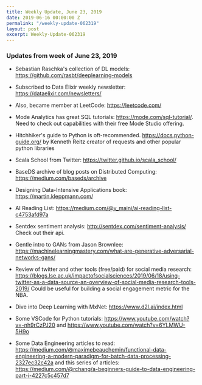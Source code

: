 ```yaml
---
title: Weekly Update, June 23, 2019
date: 2019-06-16 00:00:00 Z
permalink: "/weekly-update-062319"
layout: post
excerpt: Weekly-Update-062319
---
```

### Updates from week of June 23, 2019

* Sebastian Raschka's collection of DL models: <https://github.com/rasbt/deeplearning-models>

* Subscribed to Data Elixir weekly newsletter: <https://dataelixir.com/newsletters/>

* Also, became member at LeetCode: <https://leetcode.com/>

* Mode Analytics has great SQL tutorials: <https://mode.com/sql-tutorial/>. Need to check out capabilities with their free Mode Studio offering.

* Hitchhiker's guide to Python is oft-recommended. <https://docs.python-guide.org/> by Kenneth Reitz creator of requests and other popular python libraries

* Scala School from Twitter: <https://twitter.github.io/scala_school/>

* BaseDS archive of blog posts on Distributed Computing: <https://medium.com/baseds/archive>

* Designing Data-Intensive Applications book: <https://martin.kleppmann.com/>

* AI Reading List: <https://medium.com/@v_maini/ai-reading-list-c4753afd97a>

* Sentdex sentiment analysis: <http://sentdex.com/sentiment-analysis/> Check out their api.

* Gentle intro to GANs from Jason Brownlee: <https://machinelearningmastery.com/what-are-generative-adversarial-networks-gans/>

* Review of twitter and other tools (free/paid) for social media research: <https://blogs.lse.ac.uk/impactofsocialsciences/2019/06/18/using-twitter-as-a-data-source-an-overview-of-social-media-research-tools-2019/> Could be useful for building a social engagement metric for the NBA.

* Dive into Deep Learning with MxNet: <https://www.d2l.ai/index.html>

* Some VSCode for Python tutorials: <https://www.youtube.com/watch?v=-nh9rCzPJ20> and <https://www.youtube.com/watch?v=6YLMWU-5H9o>

* Some Data Engineering articles to read: <https://medium.com/@maximebeauchemin/functional-data-engineering-a-modern-paradigm-for-batch-data-processing-2327ec32c42a> and this series of articles: <https://medium.com/@rchang/a-beginners-guide-to-data-engineering-part-i-4227c5c457d7>

